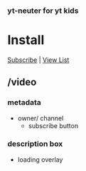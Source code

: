 ### yt-neuter for yt kids
# Install

[Subscribe](https://subscribe.adblockplus.org/?location=https%3A%2F%2Fraw.githubusercontent.com%2Fmchangrh%2Fyt-neuter%2Fmaster%2Ffilters%2Fytkids.txt&title=yt-neuter%20ytkids) | [View List](https://raw.githubusercontent.com/mchangrh/yt-neuter/master/filters/ytkids.txt)

## /video
### metadata
* owner/ channel
  * subscribe button
### description box
  * loading overlay